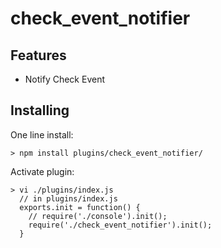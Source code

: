 check_event_notifier
======

Features
--------

* Notify Check Event

Installing
-----------------

One line install:

    > npm install plugins/check_event_notifier/

Activate plugin:

    > vi ./plugins/index.js
      // in plugins/index.js
      exports.init = function() {
        // require('./console').init();
        require('./check_event_notifier').init();
      }

